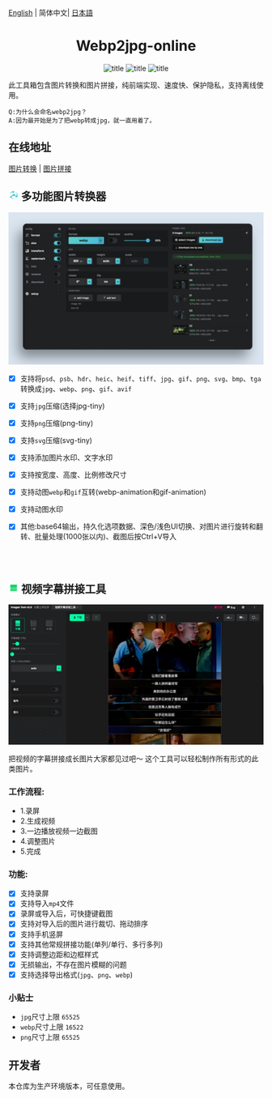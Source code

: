 
[English](./README.md) | 简体中文| [日本語](./README_JP.md)

<center>
<!-- <img width="300" src="./doc/images/3.png" /> -->
<h1>Webp2jpg-online</h1>
<!-- from shields.io/ -->

![title](https://cdn.jsdelivr.net/gh/renzhezhilu/webp2jpg-online/cdn/badges/01.svg)
![title](https://cdn.jsdelivr.net/gh/renzhezhilu/webp2jpg-online/cdn/badges/02.svg)
![title](https://cdn.jsdelivr.net/gh/renzhezhilu/webp2jpg-online/cdn/badges/03.svg)

</center>

此工具箱包含图片转换和图片拼接，纯前端实现、速度快、保护隐私，支持离线使用。
    
    Q:为什么会命名webp2jpg？
    A:因为最开始是为了把webp转成jpg，就一直用着了。

<!-- <img width="300"  src="https://api.star-history.com/svg?repos=renzhezhilu/webp2jpg-online&type=Date" /> -->

## 在线地址
[图片转换](https://imagestool.com/webp2jpg-online/) 
| [图片拼接](https://imagestool.com/webp2jpg-online/splicing.html)

<h2>
    <img width="20" src="./doc/images/1.png" />
    多功能图片转换器
</h2>
<img width="600" src="./cdn/webp2jpg_v3_ui.jpg" />


- [x] 支持将`psd`、`psb`、`hdr`、`heic`、`heif`、`tiff`、`jpg`、`gif`、`png`、`svg`、`bmp`、`tga`转换成`jpg`、`webp`、`png`、`gif`、`avif`
- [x] 支持`jpg`压缩(选择jpg-tiny)
- [x] 支持`png`压缩(png-tiny)
- [x] 支持`svg`压缩(svg-tiny)
- [x] 支持添加图片水印、文字水印
- [x] 支持按宽度、高度、比例修改尺寸
- [x] 支持动图`webp`和`gif`互转(webp-animation和gif-animation)
- [x] 支持动图水印 
- [x] 其他:base64输出，持久化选项数据、深色/浅色UI切换、对图片进行旋转和翻转、批量处理(1000张以内)、截图后按Ctrl+V导入



<br/>
<br/>

<h2>
    <img width="20" src="./doc/images/2.png" />
    视频字幕拼接工具
</h2>

<img width="600" src="./cdn/splicing/ui.jpg" />

把视频的字幕拼接成长图片大家都见过吧～ 这个工具可以轻松制作所有形式的此类图片。





### 工作流程:

- 1.录屏
- 2.生成视频
- 3.一边播放视频一边截图
- 4.调整图片
- 5.完成
  
### 功能:


- [x] 支持录屏
- [x] 支持导入`mp4`文件
- [x] 录屏或导入后，可快捷键截图
- [x] 支持对导入后的图片进行裁切、拖动排序
- [x] 支持手机竖屏
- [x] 支持其他常规拼接功能(单列/单行、多行多列)
- [x] 支持调整边距和边框样式
- [x] 无损输出，不存在图片模糊的问题
- [x] 支持选择导出格式(`jpg`、`png`、`webp`)

### 小贴士
- `jpg`尺寸上限 `65525`
- `webp`尺寸上限 `16522`
- `png`尺寸上限 `65525`


## 开发者
本仓库为生产环境版本，可任意使用。

<!-- 如果你想获得源代码和技术细节分享，欢迎加入[ohPic](https://github.com/ohPic)。 -->

